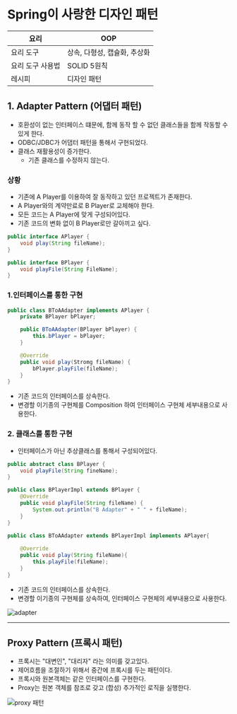 # Spring이 사랑한 디자인 패턴

| 요리        | OOP               |
|-----------|-------------------|
| 요리 도구     | 상속, 다형성, 캡슐화, 추상화 |
| 요리 도구 사용법 | SOLID 5원칙         | 
| 레시피       | 디자인 패턴            |

## 1. Adapter Pattern (어댑터 패턴)

- 호환성이 없는 인터페이스 떄문에, 함께 동작 할 수 없던 클래스들을 함께 작동할 수 있게 한다.
- ODBC/JDBC가 어댑터 패턴을 통해서 구현되었다.
- 클래스 재활용성이 증가한다.
    - 기존 클래스를 수정하지 않는다.

### 상황

- 기존에 A Player를 이용하여 잘 동작하고 있던 프로젝트가 존재한다.
- A Player와의 계약만료로 B Player로 교체해야 한다.
- 모든 코드는 A Player에 맞게 구성되어있다.
- 기존 코드의 변화 없이 B Player로만 갈아끼고 싶다.

```java
public interface APlayer {
    void play(String fileName);
}
```

```java
public interface BPlayer {
    void playFile(String FileName);
}
```

### 1.인터페이스를 통한 구현

```java
public class BToAAdapter implements APlayer {
    private BPlayer bPlayer;

    public BToAAdapter(BPlayer bPlayer) {
        this.bPlayer = bPlayer;
    }

    @Override
    public void play(Stromg fileName) {
        bPlayer.playFile(fileName);
    }
}
```
- 기존 코드의 인터페이스를 상속한다.
- 변경할 이기종의 구현체를 Composition 하여 인터페이스 구현체 세부내용으로 사용한다.

### 2. 클래스를 통한 구현

- 인터페이스가 아닌 추상클래스를 통해서 구성되어있다.

```java
public abstract class BPlayer {
    void playFile(String fineName);
}

public class BPlayerImpl extends BPlayer {
    @Override
    public void playFile(String fileName) {
        System.out.println("B Adapter" + " " + fileName);
    }
}

public class BToAAdapter extends BPlayerImpl implements APlayer{
    
    @Override
    public void play(String fileName){
        this.playFile(fileName);
    }
}
```
- 기존 코드의 인터페이스를 상속한다.
- 변경할 이기종의 구현체를 상속하여, 인터페이스 구현체의 세부내용으로 사용한다.


![adapter](https://user-images.githubusercontent.com/57896918/161435058-f04254ec-4a22-4d69-a4e1-1a9426a274ac.png)
***
## Proxy Pattern (프록시 패턴)
- 프록시는 "대변인", "대리자" 라는 의미를 갖고있다.
- 제어흐름을 조절하기 위해서 중간에 프록시를 두는 패턴이다.
- 프록시와 원본객체는 같은 인터페이스를 구현한다.
- Proxy는 원본 객체를 참조로 갖고 (합성) 추가적인 로직을 실행한다.

![proxy 패턴](https://user-images.githubusercontent.com/57896918/161435052-98f6ac1c-e063-4013-9deb-f723a3e3b619.png)
